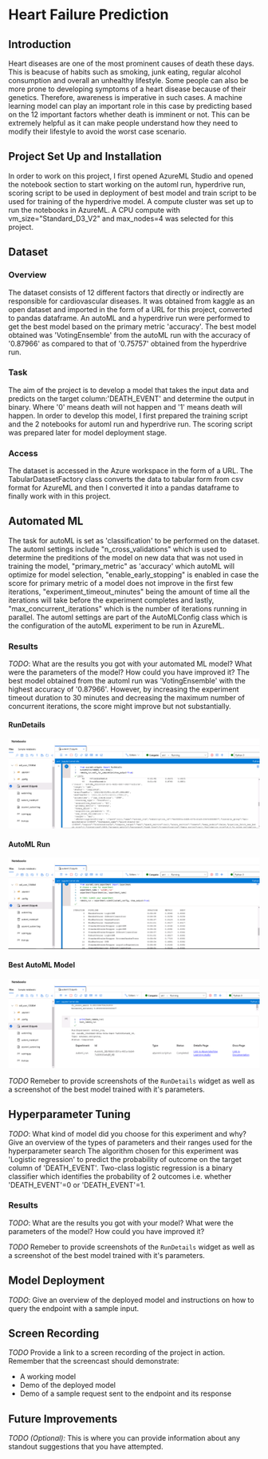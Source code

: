# Heart Failure Prediction

## Introduction
Heart diseases are one of the most prominent causes of death these days. This is beacuse of habits such as smoking, junk eating, regular alcohol consumption and overall an unhealthy lifestyle. Some people can also be more prone to developing symptoms of a heart disease because of their genetics. Therefore, awareness is imperative in such cases. 
A machine learning model can play an important role in this case by predicting based on the 12 important factors whether death is imminent or not. This can be extremely helpful as it can make people understand how they need to modify their lifestyle to avoid the worst case scenario.

## Project Set Up and Installation
In order to work on this project, I first opened AzureML Studio and opened the notebook section to start working on the automl run, hyperdrive run, scoring script to be used in deployment of best model and train script to be used for training of the hyperdrive model. A compute cluster was set up to run the notebooks in AzureML. A CPU compute with vm_size="Standard_D3_V2" and max_nodes=4 was selected for this project.

## Dataset

### Overview
The dataset consists of 12 different factors that directly or indirectly are responsible for cardiovascular diseases. It was obtained from kaggle as an open dataset and imported in the form of a URL for this project, converted to pandas dataframe. An autoML and a hyperdrive run were performed to get the best model based on the primary metric 'accuracy'. The best model obtained was 'VotingEnsemble' from the autoML run with the accuracy of '0.87966' as compared to that of '0.75757' obtained from the hyperdrive run.

### Task
The aim of the project is to develop a model that takes the input data and predicts on the target column:'DEATH_EVENT' and determine the output in binary. Where '0' means death will not happen and '1' means death will happen. In order to develop this model, I first prepared the training script and the 2 notebooks for automl run and hyperdrive run. The scoring script was prepared later for model deployment stage.

### Access
The dataset is accessed in the Azure workspace in the form of a URL. The TabularDatasetFactory class converts the data to tabular form from csv format for AzureML and then I converted it into a pandas dataframe to finally work with in this project. 

## Automated ML
The task for autoML is set as 'classification' to be performed on the dataset. The automl settings include "n_cross_validations" which is used to determine the preditions of the model on new data that was not used in training the model, "primary_metric" as 'accuracy' which autoML will optimize for model selection, "enable_early_stopping" is enabled in case the score for primary metric of a model does not improve in the first few iterations, "experiment_timeout_minutes" being the amount of time all the iterations will take before the experiment completes and lastly, "max_concurrent_iterations" which is the number of iterations running in parallel.
The automl settings are part of the AutoMLConfig class which is the configuration of the autoML experiment to be run in AzureML.

### Results
*TODO*: What are the results you got with your automated ML model? What were the parameters of the model? How could you have improved it?
The best model obtained from the automl run was 'VotingEnsemble' with the highest accuracy of '0.87966'. However, by increasing the experiment timeout duration to 30 minutes and decreasing the maximum number of concurrent iterations, the score might improve but not substantially.

#### RunDetails


![rundetailsautoml1](https://github.com/shat700/nd00333-capstone/blob/master/starter_file/rundetailsautoml1.png)

#### AutoML Run


![automlpipeline](https://github.com/shat700/nd00333-capstone/blob/master/starter_file/automlpipeline.png)


#### Best AutoML Model 


![bestautomlrun1](https://github.com/shat700/nd00333-capstone/blob/master/starter_file/bestautomlrun1.png)


*TODO* Remeber to provide screenshots of the `RunDetails` widget as well as a screenshot of the best model trained with it's parameters.

## Hyperparameter Tuning
*TODO*: What kind of model did you choose for this experiment and why? Give an overview of the types of parameters and their ranges used for the hyperparameter search
The algorithm chosen for this experiment was 'Logistic regression' to predict the probability of outcome on the target column of 'DEATH_EVENT'. Two-class logistic regression is a binary classifier which identifies the probability of 2 outcomes i.e. whether 'DEATH_EVENT'=0 or 'DEATH_EVENT'=1. 



### Results
*TODO*: What are the results you got with your model? What were the parameters of the model? How could you have improved it?

*TODO* Remeber to provide screenshots of the `RunDetails` widget as well as a screenshot of the best model trained with it's parameters.

## Model Deployment
*TODO*: Give an overview of the deployed model and instructions on how to query the endpoint with a sample input.

## Screen Recording
*TODO* Provide a link to a screen recording of the project in action. Remember that the screencast should demonstrate:
- A working model
- Demo of the deployed  model
- Demo of a sample request sent to the endpoint and its response

## Future Improvements
*TODO (Optional):* This is where you can provide information about any standout suggestions that you have attempted.

